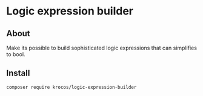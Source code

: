 # Logic expression builder

## About
Make its possible to build sophisticated logic expressions that can simplifies to bool.

## Install
```bash
composer require krocos/logic-expression-builder
```
